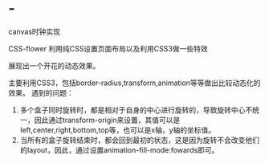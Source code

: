 # -
canvas时钟实现

CSS-flower
利用纯CSS设置页面布局以及利用CSS3做一些特效


展现出一个开花的动态效果。

主要利用CSS3，包括border-radius,transform,animation等等做出比较动态化的效果。
遇到的问题：
1. 多个盒子同时旋转时，都是相对于自身的中心进行旋转的，导致旋转中心不统一，因此通过transform-origin来设置，其值可以是left,center,right,bottom,top等，也可以是x轴，y轴的坐标值。
2. 当所有的盒子旋转结束时，都会回到最初的状态，这是因为旋转不会改变他们的layout，因此，通过设置animation-fill-mode:fowards即可。
